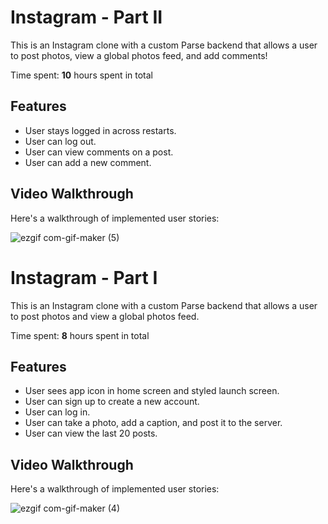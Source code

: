 # Instagram - Part II

This is an Instagram clone with a custom Parse backend that allows a user to post photos, view a global photos feed, and add comments!

Time spent: **10** hours spent in total

## Features

- User stays logged in across restarts.
- User can log out.
- User can view comments on a post.
- User can add a new comment.

## Video Walkthrough

Here's a walkthrough of implemented user stories:

![ezgif com-gif-maker (5)](https://user-images.githubusercontent.com/78672241/196314002-36c22fcd-e273-4ec6-927e-db4c101995d9.gif)


# Instagram - Part I

This is an Instagram clone with a custom Parse backend that allows a user to post photos and view a global photos feed.

Time spent: **8** hours spent in total

## Features

-  User sees app icon in home screen and styled launch screen.
-  User can sign up to create a new account.
-  User can log in.
-  User can take a photo, add a caption, and post it to the server.
-  User can view the last 20 posts.

## Video Walkthrough

Here's a walkthrough of implemented user stories:

![ezgif com-gif-maker (4)](https://user-images.githubusercontent.com/78672241/194973935-1f11292a-34b0-4206-ba4e-3fa16230b482.gif)

